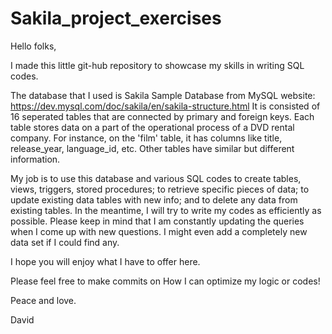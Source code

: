 # Sakila_project_exercises


Hello folks, 

I made this little git-hub repository to showcase my skills in writing SQL codes. 

The database that I used is Sakila Sample Database from MySQL website: https://dev.mysql.com/doc/sakila/en/sakila-structure.html
It is consisted of 16 seperated tables that are connected by primary and foreign keys. Each table stores data on a part of the operational 
process of a DVD rental company. For instance, on the 'film' table, it has columns like title,  release_year, language_id, etc. Other tables 
have similar but different information. 

My job is to use this database and various SQL codes to create tables, views, triggers, stored procedures; to retrieve specific pieces of data; 
to update existing data tables with new info; and to delete any data from existing tables. In the meantime, I will try to write my codes as efficiently
as possible. Please keep in mind that I am constantly updating the queries when I come up with new questions. I might even add a completely new 
data set if I could find any.

I hope you will enjoy what I have to offer here.

Please feel free to make commits on How I can optimize my logic or codes! 

Peace and love.

David

